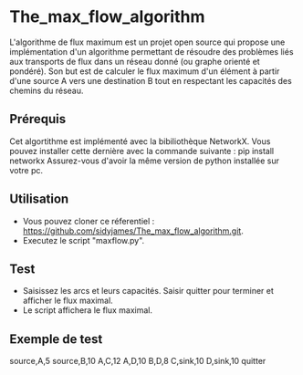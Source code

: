 # The_max_flow_algorithm
L'algorithme de flux maximum est un projet open source qui propose une implémentation d'un algorithme permettant de résoudre des problèmes liés aux transports de flux dans un réseau donné (ou graphe orienté et pondéré). Son but est de calculer le flux maximum d'un élément à partir d'une source A vers une destination B tout en respectant les capacités des chemins du réseau.

## Prérequis
Cet algortithme est implémenté avec la bibiliothèque NetworkX. Vous pouvez installer cette dernière avec la commande suivante : 
pip install networkx
Assurez-vous d'avoir la même version de python installée sur votre pc.

## Utilisation
- Vous pouvez cloner ce réferentiel : https://github.com/sidyjames/The_max_flow_algorithm.git.
- Executez le script "maxflow.py".

## Test
- Saisissez les arcs et leurs capacités. Saisir quitter pour terminer et afficher le flux maximal.
- Le script affichera le flux maximal.

## Exemple de test
source,A,5
source,B,10
A,C,12
A,D,10
B,D,8
C,sink,10
D,sink,10
quitter

